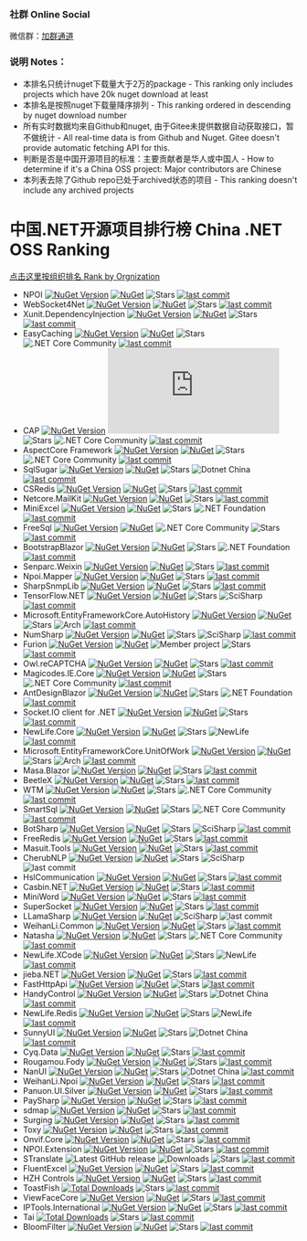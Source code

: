 ### 社群 Online Social

微信群：[加群通道](https://github.com/dotnet-cn/jobs/issues/13)

### 说明 Notes：
- 本排名只统计nuget下载量大于2万的package - This ranking only includes projects which have 20k nuget download at least
- 本排名是按照nuget下载量降序排列 - This ranking ordered in descending by nuget download number
- 所有实时数据均来自Github和nuget, 由于Gitee未提供数据自动获取接口，暂不做统计 - All real-time data is from Github and Nuget. Gitee doesn't provide automatic fetching API for this.
- 判断是否是中国开源项目的标准：主要贡献者是华人或中国人 - How to determine if it's a China OSS project: Major contributors are Chinese
- 本列表去除了Github repo已处于archived状态的项目 - This ranking doesn't include any archived projects

# 中国.NET开源项目排行榜 China .NET OSS Ranking

 [点击这里按组织排名 Rank by Orgnization](RankingByOrg.md)
 
- NPOI [![NuGet Version](https://img.shields.io/nuget/v/NPOI.svg?style=flat)](https://www.nuget.org/packages/NPOI/) [![NuGet](https://img.shields.io/nuget/dt/npoi)](https://www.nuget.org/packages/NPOI) <img alt="Stars" src="https://img.shields.io/github/stars/nissl-lab/npoi?style=flat-square&labelColor=343b41"/> [![last commit](https://img.shields.io/github/last-commit/nissl-lab/npoi/master)](https://github.com/nissl-lab/npoi)
- WebSocket4Net [![NuGet Version](https://img.shields.io/nuget/v/WebSocket4Net.svg?style=flat)](https://www.nuget.org/packages/WebSocket4Net/) [![NuGet](https://img.shields.io/nuget/dt/WebSocket4Net.svg)](https://www.nuget.org/packages/WebSocket4Net) <img alt="Stars" src="https://img.shields.io/github/stars/kerryjiang/WebSocket4Net?style=flat-square&labelColor=343b41"/> [![last commit](https://img.shields.io/github/last-commit/kerryjiang/WebSocket4Net/master)](https://github.com/kerryjiang/WebSocket4Net)
- Xunit.DependencyInjection [![NuGet Version](https://img.shields.io/nuget/v/Xunit.DependencyInjection.svg?style=flat)](https://www.nuget.org/packages/Xunit.DependencyInjection/) [![NuGet](https://img.shields.io/nuget/dt/Xunit.DependencyInjection)](https://www.nuget.org/packages/Xunit.DependencyInjection) <img alt="Stars" src="https://img.shields.io/github/stars/pengweiqhca/Xunit.DependencyInjection?style=flat-square&labelColor=343b41"/> [![last commit](https://img.shields.io/github/last-commit/pengweiqhca/Xunit.DependencyInjection/main)](https://github.com/pengweiqhca/Xunit.DependencyInjection)
- EasyCaching [![NuGet Version](https://img.shields.io/nuget/v/EasyCaching.Core.svg?style=flat)](https://www.nuget.org/packages/EasyCaching.Core/) [![NuGet](https://img.shields.io/nuget/dt/EasyCaching.Core)](https://www.nuget.org/packages/EasyCaching.Core) <img alt="Stars" src="https://img.shields.io/github/stars/dotnetcore/EasyCaching?style=flat-square&labelColor=343b41"/> ![.NET Core Community](https://img.shields.io/badge/NCC-9e20c9.svg) [![last commit](https://img.shields.io/github/last-commit/dotnetcore/EasyCaching/master)](https://github.com/dotnetcore/EasyCaching)
- CAP  [![NuGet Version](https://img.shields.io/nuget/v/DotNetCore.CAP.svg?style=flat)](https://www.nuget.org/packages/DotNetCore.CAP/) [![NuGet](https://img.shields.io/nuget/dt/DotNetCore.CAP)](https://www.nuget.org/packages/DotNetCore.CAP) <img alt="Stars" src="https://img.shields.io/github/stars/dotnetcore/CAP?style=flat-square&labelColor=343b41"/> ![.NET Core Community](https://img.shields.io/badge/NCC-9e20c9.svg) [![last commit](https://img.shields.io/github/last-commit/dotnetcore/cap/master)](https://github.com/dotnetcore/CAP)
- AspectCore Framework [![NuGet Version](https://img.shields.io/nuget/v/AspectCore.Core.svg?style=flat)](https://www.nuget.org/packages/AspectCore.Core/) [![NuGet](https://img.shields.io/nuget/dt/AspectCore.Core)](https://www.nuget.org/packages/AspectCore.Core) <img alt="Stars" src="https://img.shields.io/github/stars/dotnetcore/AspectCore-Framework?style=flat-square&labelColor=343b41"/> ![.NET Core Community](https://img.shields.io/badge/NCC-9e20c9.svg) [![last commit](https://img.shields.io/github/last-commit/dotnetcore/AspectCore-Framework/master)](https://github.com/dotnetcore/AspectCore-Framework)
- SqlSugar [![NuGet Version](https://img.shields.io/nuget/v/SqlSugarCore.svg?style=flat)](https://www.nuget.org/packages/SqlSugarCore/) [![NuGet](https://img.shields.io/nuget/dt/SqlSugarCore)](https://www.nuget.org/packages/SqlSugarCore) <img alt="Stars" src="https://img.shields.io/github/stars/DotNetNext/SqlSugar?style=flat-square&labelColor=343b41"/> ![Dotnet China](https://img.shields.io/badge/DOTNETCHINA-ff0000.svg) [![last commit](https://img.shields.io/github/last-commit/DotNetNext/SqlSugar/master)](https://github.com/DotNetNext/SqlSugar)
- CSRedis [![NuGet Version](https://img.shields.io/nuget/v/CSRedisCore.svg?style=flat)](https://www.nuget.org/packages/CSRedisCore/) [![NuGet](https://img.shields.io/nuget/dt/CSRedisCore)](https://www.nuget.org/packages/CSRedisCore) <img alt="Stars" src="https://img.shields.io/github/stars/2881099/csredis?style=flat-square&labelColor=343b41"/> [![last commit](https://img.shields.io/github/last-commit/2881099/csredis/master)](https://github.com/2881099/csredis)
- Netcore.MailKit [![NuGet Version](https://img.shields.io/nuget/v/NETCore.MailKit.svg?style=flat)](https://www.nuget.org/packages/NETCore.MailKit/) [![NuGet](https://img.shields.io/nuget/dt/NETCore.MailKit)](https://www.nuget.org/packages/NETCore.MailKit) <img alt="Stars" src="https://img.shields.io/github/stars/myloveCc/NETCore.MailKit?style=flat-square&labelColor=343b41"/> [![last commit](https://img.shields.io/github/last-commit/myloveCc/NETCore.MailKit/master)](https://github.com/myloveCc/NETCore.MailKit)
- MiniExcel [![NuGet Version](https://img.shields.io/nuget/v/MiniExcel.svg?style=flat)](https://www.nuget.org/packages/MiniExcel/) [![NuGet](https://img.shields.io/nuget/dt/MiniExcel)](https://www.nuget.org/packages/MiniExcel) <img alt="Stars" src="https://img.shields.io/github/stars/mini-software/MiniExcel?style=flat-square&labelColor=343b41"/> ![.NET Foundation](https://img.shields.io/badge/DNF-2b0b98.svg) [![last commit](https://img.shields.io/github/last-commit/mini-software/MiniExcel/master)](https://github.com/mini-software/MiniExcel)
- FreeSql [![NuGet Version](https://img.shields.io/nuget/v/FreeSql.svg?style=flat)](https://www.nuget.org/packages/FreeSql/) [![NuGet](https://img.shields.io/nuget/dt/FreeSql)](https://www.nuget.org/packages/FreeSql) ![.NET Core Community](https://img.shields.io/badge/NCC-9e20c9.svg) <img alt="Stars" src="https://img.shields.io/github/stars/dotnetcore/FreeSql?style=flat-square&labelColor=343b41"/>  [![last commit](https://img.shields.io/github/last-commit/dotnetcore/FreeSql/master)](https://github.com/dotnetcore/FreeSql)
- BootstrapBlazor [![NuGet Version](https://img.shields.io/nuget/v/BootstrapBlazor.svg?style=flat)](https://www.nuget.org/packages/BootstrapBlazor/) [![NuGet](https://img.shields.io/nuget/dt/BootstrapBlazor)](https://www.nuget.org/packages/BootstrapBlazor) <img alt="Stars" src="https://img.shields.io/github/stars/dotnetcore/BootstrapBlazor?style=flat-square&labelColor=343b41"/> ![.NET Foundation](https://img.shields.io/badge/DNF-2b0b98.svg) [![last commit](https://img.shields.io/github/last-commit/dotnetcore/BootstrapBlazor/main)](https://github.com/dotnetcore/BootstrapBlazor)
- Senparc.Weixin [![NuGet Version](https://img.shields.io/nuget/v/Senparc.Weixin.svg?style=flat)](https://www.nuget.org/packages/Senparc.Weixin/) [![NuGet](https://img.shields.io/nuget/dt/Senparc.Weixin)](https://www.nuget.org/packages/Senparc.Weixin) <img alt="Stars" src="https://img.shields.io/github/stars/JeffreySu/WeiXinMPSDK?style=flat-square&labelColor=343b41"/> [![last commit](https://img.shields.io/github/last-commit/JeffreySu/WeiXinMPSDK/master)](https://github.com/JeffreySu/WeiXinMPSDK)
- Npoi.Mapper [![NuGet Version](https://img.shields.io/nuget/v/NPOI.Mapper.svg?style=flat)](https://www.nuget.org/packages/NPOI.Mapper/) [![NuGet](https://img.shields.io/nuget/dt/NPOI.Mapper)](https://www.nuget.org/packages/NPOI.Mapper) <img alt="Stars" src="https://img.shields.io/github/stars/donnytian/Npoi.Mapper?style=flat-square&labelColor=343b41"/> [![last commit](https://img.shields.io/github/last-commit/donnytian/Npoi.Mapper/master)](https://github.com/donnytian/Npoi.Mapper)
- SharpSnmpLib [![NuGet Version](https://img.shields.io/nuget/v/Lextm.SharpSnmpLib.svg?style=flat)](https://www.nuget.org/packages/Lextm.SharpSnmpLib/) [![NuGet](https://img.shields.io/nuget/dt/Lextm.SharpSnmpLib)](https://www.nuget.org/packages/Lextm.SharpSnmpLib) <img alt="Stars" src="https://img.shields.io/github/stars/lextudio/sharpsnmplib?style=flat-square&labelColor=343b41"/> [![last commit](https://img.shields.io/github/last-commit/lextudio/sharpsnmplib/master)](https://github.com/lextudio/sharpsnmplib)
- TensorFlow.NET [![NuGet Version](https://img.shields.io/nuget/v/TensorFlow.NET.svg?style=flat)](https://www.nuget.org/packages/TensorFlow.NET/) [![NuGet](https://img.shields.io/nuget/dt/TensorFlow.NET)](https://www.nuget.org/packages/TensorFlow.NET) <img alt="Stars" src="https://img.shields.io/github/stars/SciSharp/TensorFlow.NET?style=flat-square&labelColor=343b41"/> ![SciSharp](https://img.shields.io/badge/SCISHARP-865fc3.svg) [![last commit](https://img.shields.io/github/last-commit/SciSharp/TensorFlow.NET/master)](https://github.com/SciSharp/TensorFlow.NET)
- Microsoft.EntityFrameworkCore.AutoHistory [![NuGet Version](https://img.shields.io/nuget/v/Microsoft.EntityFrameworkCore.AutoHistory.svg?style=flat)](https://www.nuget.org/packages/Microsoft.EntityFrameworkCore.AutoHistory/) [![NuGet](https://img.shields.io/nuget/dt/Microsoft.EntityFrameworkCore.AutoHistory)](https://www.nuget.org/packages/Microsoft.EntityFrameworkCore.AutoHistory) <img alt="Stars" src="https://img.shields.io/github/stars/arch/AutoHistory?style=flat-square&labelColor=343b41"/> ![Arch](https://img.shields.io/badge/Arch-865f00.svg) [![last commit](https://img.shields.io/github/last-commit/arch/AutoHistory/master)](https://github.com/arch/AutoHistory)
- NumSharp [![NuGet Version](https://img.shields.io/nuget/v/NumSharp.svg?style=flat)](https://www.nuget.org/packages/NumSharp/) [![NuGet](https://img.shields.io/nuget/dt/NumSharp)](https://www.nuget.org/packages/NumSharp) <img alt="Stars" src="https://img.shields.io/github/stars/SciSharp/NumSharp?style=flat-square&labelColor=343b41"/> ![SciSharp](https://img.shields.io/badge/SCISHARP-865fc3.svg) [![last commit](https://img.shields.io/github/last-commit/SciSharp/NumSharp/master)](https://github.com/SciSharp/NumSharp)
- Furion [![NuGet Version](https://img.shields.io/nuget/v/Furion.svg?style=flat)](https://www.nuget.org/packages/Furion/) [![NuGet](https://img.shields.io/nuget/dt/Furion)](https://www.nuget.org/packages/Furion) ![Member project](https://img.shields.io/badge/DOTNETCHINA-ff0000.svg) <img alt="Stars" src="https://img.shields.io/github/stars/MonkSoul/Furion?style=flat-square&labelColor=343b41"/> [![last commit](https://img.shields.io/github/last-commit/MonkSoul/Furion/v4)](https://github.com/MonkSoul/Furion)
- Owl.reCAPTCHA [![NuGet Version](https://img.shields.io/nuget/v/Owl.reCAPTCHA.svg?style=flat)](https://www.nuget.org/packages/Owl.reCAPTCHA/) [![NuGet](https://img.shields.io/nuget/dt/Owl.reCAPTCHA)](https://www.nuget.org/packages/Owl.reCAPTCHA) <img alt="Stars" src="https://img.shields.io/github/stars/maliming/reCAPTCHA?style=flat-square&labelColor=343b41"/> [![last commit](https://img.shields.io/github/last-commit/maliming/reCAPTCHA/master)](https://github.com/maliming/reCAPTCHA)
- Magicodes.IE.Core [![NuGet Version](https://img.shields.io/nuget/v/Magicodes.IE.Core.svg?style=flat)](https://www.nuget.org/packages/Magicodes.IE.Core/) [![NuGet](https://img.shields.io/nuget/dt/Magicodes.IE.Core)](https://www.nuget.org/packages/Magicodes.IE.Core) <img alt="Stars" src="https://img.shields.io/github/stars/dotnetcore/Magicodes.IE?style=flat-square&labelColor=343b41"/> ![.NET Core Community](https://img.shields.io/badge/NCC-9e20c9.svg) [![last commit](https://img.shields.io/github/last-commit/dotnetcore/Magicodes.IE/master)](https://github.com/dotnetcore/Magicodes.IE)
- AntDesignBlazor [![NuGet Version](https://img.shields.io/nuget/v/AntDesign.svg?style=flat)](https://www.nuget.org/packages/AntDesign/) [![NuGet](https://img.shields.io/nuget/dt/AntDesign)](https://www.nuget.org/packages/AntDesign) <img alt="Stars" src="https://img.shields.io/github/stars/ant-design-blazor/ant-design-blazor?style=flat-square&labelColor=343b41"/> ![.NET Foundation](https://img.shields.io/badge/DNF-2b0b98.svg) [![last commit](https://img.shields.io/github/last-commit/ant-design-blazor/ant-design-blazor/master)](https://github.com/ant-design-blazor/ant-design-blazor)
- Socket.IO client for .NET [![NuGet Version](https://img.shields.io/nuget/v/SocketIOClient.svg?style=flat)](https://www.nuget.org/packages/SocketIOClient/) [![NuGet](https://img.shields.io/nuget/dt/SocketIOClient)](https://www.nuget.org/packages/SocketIOClient) <img alt="Stars" src="https://img.shields.io/github/stars/doghappy/socket.io-client-csharp?style=flat-square&labelColor=343b41"/> [![last commit](https://img.shields.io/github/last-commit/doghappy/socket.io-client-csharp/master)](https://github.com/doghappy/socket.io-client-csharp)
- NewLife.Core [![NuGet Version](https://img.shields.io/nuget/v/NewLife.Core.svg?style=flat)](https://www.nuget.org/packages/NewLife.Core/) [![NuGet](https://img.shields.io/nuget/dt/NewLife.Core)](https://www.nuget.org/packages/NewLife.Core) <img alt="Stars" src="https://img.shields.io/github/stars/NewLifeX/X?style=flat-square&labelColor=343b41"/> ![NewLife](https://img.shields.io/badge/NEWLIFE-a6ca4d.svg) [![last commit](https://img.shields.io/github/last-commit/NewLifeX/X/master)](https://github.com/NewLifeX/X)
- Microsoft.EntityFrameworkCore.UnitOfWork [![NuGet Version](https://img.shields.io/nuget/v/Microsoft.EntityFrameworkCore.UnitOfWork.svg?style=flat)](https://www.nuget.org/packages/Microsoft.EntityFrameworkCore.UnitOfWork) [![NuGet](https://img.shields.io/nuget/dt/Microsoft.EntityFrameworkCore.UnitOfWork)](https://www.nuget.org/packages/Microsoft.EntityFrameworkCore.UnitOfWork) <img alt="Stars" src="https://img.shields.io/github/stars/arch/UnitOfWork?style=flat-square&labelColor=343b41"/> ![Arch](https://img.shields.io/badge/Arch-865f00.svg) [![last commit](https://img.shields.io/github/last-commit/arch/UnitOfWork/master)](https://github.com/arch/UnitOfWork)
- Masa.Blazor [![NuGet Version](https://img.shields.io/nuget/v/Masa.Blazor.svg?style=flat)](https://www.nuget.org/packages/Masa.Blazor/) [![NuGet](https://img.shields.io/nuget/dt/Masa.Blazor)](https://www.nuget.org/packages/Masa.Blazor) <img alt="Stars" src="https://img.shields.io/github/stars/masastack/MASA.Blazor?style=flat-square&labelColor=343b41"/> [![last commit](https://img.shields.io/github/last-commit/masastack/MASA.Blazor/main)](https://github.com/masastack/MASA.Blazor)
- BeetleX [![NuGet Version](https://img.shields.io/nuget/v/BeetleX.svg?style=flat)](https://www.nuget.org/packages/BeetleX/) [![NuGet](https://img.shields.io/nuget/dt/BeetleX)](https://www.nuget.org/packages/BeetleX) <img alt="Stars" src="https://img.shields.io/github/stars/beetlex-io/BeetleX?style=flat-square&labelColor=343b41"/> [![last commit](https://img.shields.io/github/last-commit/beetlex-io/BeetleX/master)](https://github.com/beetlex-io/BeetleX)
- WTM [![NuGet Version](https://img.shields.io/nuget/v/WalkingTec.Mvvm.Core.svg?style=flat)](https://www.nuget.org/packages/WalkingTec.Mvvm.Core/) [![NuGet](https://img.shields.io/nuget/dt/WalkingTec.Mvvm.Core)](https://www.nuget.org/packages/WalkingTec.Mvvm.Core) <img alt="Stars" src="https://img.shields.io/github/stars/dotnetcore/WTM?style=flat-square&labelColor=343b41"/> ![.NET Core Community](https://img.shields.io/badge/NCC-9e20c9.svg) [![last commit](https://img.shields.io/github/last-commit/dotnetcore/WTM/dotnet6)](https://github.com/dotnetcore/WTM)
- SmartSql [![NuGet Version](https://img.shields.io/nuget/v/SmartSql.svg?style=flat)](https://www.nuget.org/packages/SmartSql/) [![NuGet](https://img.shields.io/nuget/dt/SmartSql)](https://www.nuget.org/packages/SmartSql) <img alt="Stars" src="https://img.shields.io/github/stars/dotnetcore/smartsql?style=flat-square&labelColor=343b41"/> ![.NET Core Community](https://img.shields.io/badge/NCC-9e20c9.svg) [![last commit](https://img.shields.io/github/last-commit/dotnetcore/smartsql/master)](https://github.com/dotnetcore/smartsql)
- BotSharp [![NuGet Version](https://img.shields.io/nuget/v/BotSharp.Core.svg?style=flat)](https://www.nuget.org/packages/BotSharp.Core/) [![NuGet](https://img.shields.io/nuget/dt/BotSharp.Core)](https://www.nuget.org/packages/BotSharp.Core) <img alt="Stars" src="https://img.shields.io/github/stars/SciSharp/BotSharp?style=flat-square&labelColor=343b41"/> ![SciSharp](https://img.shields.io/badge/SCISHARP-865fc3.svg) [![last commit](https://img.shields.io/github/last-commit/SciSharp/BotSharp/master)](https://github.com/SciSharp/BotSharp)
- FreeRedis [![NuGet Version](https://img.shields.io/nuget/v/FreeRedis.svg?style=flat)](https://www.nuget.org/packages/FreeRedis/) [![NuGet](https://img.shields.io/nuget/dt/FreeRedis)](https://www.nuget.org/packages/FreeRedis)  <img alt="Stars" src="https://img.shields.io/github/stars/2881099/FreeRedis?style=flat-square&labelColor=343b41"/> [![last commit](https://img.shields.io/github/last-commit/2881099/FreeRedis/master)](https://github.com/2881099/FreeRedis)
- Masuit.Tools [![NuGet Version](https://img.shields.io/nuget/v/Masuit.Tools.Core.svg?style=flat)](https://www.nuget.org/packages/Masuit.Tools.Core) [![NuGet](https://img.shields.io/nuget/dt/Masuit.Tools.Core)](https://www.nuget.org/packages/Masuit.Tools.Core) <img alt="Stars" src="https://img.shields.io/github/stars/ldqk/Masuit.Tools?style=flat-square&labelColor=343b41"/> [![last commit](https://img.shields.io/github/last-commit/ldqk/Masuit.Tools/master)](https://github.com/ldqk/Masuit.Tools)
- CherubNLP [![NuGet Version](https://img.shields.io/nuget/v/CherubNLP.svg?style=flat)](https://www.nuget.org/packages/CherubNLP/) [![NuGet](https://img.shields.io/nuget/dt/CherubNLP)](https://www.nuget.org/packages/CherubNLP)  <img alt="Stars" src="https://img.shields.io/github/stars/SciSharp/CherubNLP?style=flat-square&labelColor=343b41"/> ![SciSharp](https://img.shields.io/badge/SciSharp-865fc3.svg) ![last commit](https://img.shields.io/github/last-commit/SciSharp/CherubNLP/master)
- HslCommunication [![NuGet Version](https://img.shields.io/nuget/v/HslCommunication.svg?style=flat)](https://www.nuget.org/packages/HslCommunication/) [![NuGet](https://img.shields.io/nuget/dt/CherubNLP)](https://www.nuget.org/packages/HslCommunication)  <img alt="Stars" src="https://img.shields.io/github/stars/dathlin/HslCommunication?style=flat-square&labelColor=343b41"/> [![last commit](https://img.shields.io/github/last-commit/dathlin/HslCommunication/master)](https://github.com/dathlin/HslCommunication)
- Casbin.NET [![NuGet Version](https://img.shields.io/nuget/v/Casbin.NET.svg?style=flat)](https://www.nuget.org/packages/Casbin.NET/) [![NuGet](https://img.shields.io/nuget/dt/Casbin.NET)](https://www.nuget.org/packages/Casbin.NET)  <img alt="Stars" src="https://img.shields.io/github/stars/casbin/Casbin.NET?style=flat-square&labelColor=343b41"/> [![last commit](https://img.shields.io/github/last-commit/casbin/Casbin.NET/master)](https://github.com/casbin/Casbin.NET)
- MiniWord [![NuGet Version](https://img.shields.io/nuget/v/MiniWord.svg?style=flat)](https://www.nuget.org/packages/MiniWord/) [![NuGet](https://img.shields.io/nuget/dt/MiniWord)](https://www.nuget.org/packages/MiniWord)  <img alt="Stars" src="https://img.shields.io/github/stars/mini-software/MiniWord?style=flat-square&labelColor=343b41"/> [![last commit](https://img.shields.io/github/last-commit/mini-software/MiniWord/main)](https://github.com/mini-software/MiniWord) 
- SuperSocket [![NuGet Version](https://img.shields.io/nuget/v/SuperSocket.svg?style=flat)](https://www.nuget.org/packages/SuperSocket/) [![NuGet](https://img.shields.io/nuget/dt/SuperSocket)](https://www.nuget.org/packages/SuperSocket) <img alt="Stars" src="https://img.shields.io/github/stars/kerryjiang/SuperSocket?style=flat-square&labelColor=343b41"/> [![last commit](https://img.shields.io/github/last-commit/kerryjiang/SuperSocket/master)](https://github.com/kerryjiang/SuperSocket)
- LLamaSharp [![NuGet Version](https://img.shields.io/nuget/v/LLamaSharp.svg?style=flat)](https://www.nuget.org/packages/LLamaSharp/) [![NuGet](https://img.shields.io/nuget/dt/LLamaSharp)](https://www.nuget.org/packages/LLamaSharp) ![SciSharp](https://img.shields.io/badge/SCISHARP-865fc3.svg) ![last commit](https://img.shields.io/github/last-commit/SciSharp/LLamaSharp/master)
- WeihanLi.Common [![NuGet Version](https://img.shields.io/nuget/v/WeihanLi.Common.svg?style=flat)](https://www.nuget.org/packages/WeihanLi.Common/) [![NuGet](https://img.shields.io/nuget/dt/WeihanLi.Common)](https://www.nuget.org/packages/WeihanLi.Common) <img alt="Stars" src="https://img.shields.io/github/stars/WeihanLi/WeihanLi.Common?style=flat-square&labelColor=343b41"/> [![last commit](https://img.shields.io/github/last-commit/WeihanLi/WeihanLi.Common/dev)](https://github.com/WeihanLi/WeihanLi.Common)
- Natasha [![NuGet Version](https://img.shields.io/nuget/v/DotNetCore.Natasha.Framework.svg?style=flat)](https://www.nuget.org/packages/DotNetCore.Natasha.Framework/) [![NuGet](https://img.shields.io/nuget/dt/DotNetCore.Natasha.Framework)](https://www.nuget.org/packages/DotNetCore.Natasha.Framework) <img alt="Stars" src="https://img.shields.io/github/stars/dotnetcore/Natasha?style=flat-square&labelColor=343b41"/> ![.NET Core Community](https://img.shields.io/badge/NCC-9e20c9.svg) [![last commit](https://img.shields.io/github/last-commit/dotnetcore/Natasha/main)](https://github.com/dotnetcore/Natasha)
- NewLife.XCode [![NuGet Version](https://img.shields.io/nuget/v/NewLife.XCode.svg?style=flat)](https://www.nuget.org/packages/NewLife.XCode/) [![NuGet](https://img.shields.io/nuget/dt/NewLife.XCode)](https://www.nuget.org/packages/NewLife.XCode) <img alt="Stars" src="https://img.shields.io/github/stars/NewLifeX/NewLife.XCode?style=flat-square&labelColor=343b41"/> ![NewLife](https://img.shields.io/badge/NEWLIFE-a6ca4d.svg) [![last commit](https://img.shields.io/github/last-commit/NewLifeX/NewLife.XCode/master)](https://github.com/NewLifeX/NewLife.XCode)
- jieba.NET [![NuGet Version](https://img.shields.io/nuget/v/jieba.NET.svg?style=flat)](https://www.nuget.org/packages/jieba.NET/) [![NuGet](https://img.shields.io/nuget/dt/jieba.NET)](https://www.nuget.org/packages/jieba.NET) <img alt="Stars" src="https://img.shields.io/github/stars/anderscui/jieba.NET?style=flat-square&labelColor=343b41"/> [![last commit](https://img.shields.io/github/last-commit/anderscui/jieba.NET/master)](https://github.com/anderscui/jieba.NET)
- FastHttpApi [![NuGet Version](https://img.shields.io/nuget/v/BeetleX.FastHttpApi.svg?style=flat)](https://www.nuget.org/packages/BeetleX.FastHttpApi/) [![NuGet](https://img.shields.io/nuget/dt/BeetleX.FastHttpApi)](https://www.nuget.org/packages/BeetleX.FastHttpApi) <img alt="Stars" src="https://img.shields.io/github/stars/beetlex-io/FastHttpApi?style=flat-square&labelColor=343b41"/> [![last commit](https://img.shields.io/github/last-commit/beetlex-io/FastHttpApi/master)](https://github.com/beetlex-io/FastHttpApi)
- HandyControl [![NuGet Version](https://img.shields.io/nuget/v/HandyControl.svg?style=flat)](https://www.nuget.org/packages/HandyControl/) [![NuGet](https://img.shields.io/nuget/dt/HandyControl)](https://www.nuget.org/packages/HandyControl)  <img alt="Stars" src="https://img.shields.io/github/stars/HandyOrg/HandyControl?style=flat-square&labelColor=343b41"/> ![Dotnet China](https://img.shields.io/badge/DOTNETCHINA-ff0000.svg) [![last commit](https://img.shields.io/github/last-commit/HandyOrg/HandyControl/master)](https://github.com/HandyOrg/HandyControl)
- NewLife.Redis [![NuGet Version](https://img.shields.io/nuget/v/NewLife.Redis.svg?style=flat)](https://www.nuget.org/packages/NewLife.Redis/) [![NuGet](https://img.shields.io/nuget/dt/NewLife.Redis)](https://www.nuget.org/packages/NewLife.Redis)  <img alt="Stars" src="https://img.shields.io/github/stars/NewLifeX/NewLife.Redis?style=flat-square&labelColor=343b41"/> ![NewLife](https://img.shields.io/badge/NEWLIFE-a6ca4d.svg) [![last commit](https://img.shields.io/github/last-commit/NewLifeX/NewLife.Redis/master)](https://github.com/NewLifeX/NewLife.Redis)
- SunnyUI [![NuGet Version](https://img.shields.io/nuget/v/SunnyUI.svg?style=flat)](https://www.nuget.org/packages/SunnyUI/) [![NuGet](https://img.shields.io/nuget/dt/SunnyUI)](https://www.nuget.org/packages/SunnyUI)  <img alt="Stars" src="https://img.shields.io/github/stars/yhuse/SunnyUI?style=flat-square&labelColor=343b41"/> ![Dotnet China](https://img.shields.io/badge/DOTNETCHINA-ff0000.svg) [![last commit](https://img.shields.io/github/last-commit/yhuse/SunnyUI/master)](https://github.com/yhuse/SunnyUI)
- Cyq.Data [![NuGet Version](https://img.shields.io/nuget/v/cyqdata.svg?style=flat)](https://www.nuget.org/packages/cyqdata/) [![NuGet](https://img.shields.io/nuget/dt/cyqdata)](https://www.nuget.org/packages/cyqdata)  <img alt="Stars" src="https://img.shields.io/github/stars/cyq1162/cyqdata?style=flat-square&labelColor=343b41"/> [![last commit](https://img.shields.io/github/last-commit/cyq1162/cyqdata/master)](https://github.com/cyq1162/cyqdata)
- Rougamou.Fody [![NuGet Version](https://img.shields.io/nuget/v/Rougamo.Fody.svg?style=flat)](https://www.nuget.org/packages/Rougamo.Fody/) [![NuGet](https://img.shields.io/nuget/dt/Rougamo.Fody)](https://www.nuget.org/packages/Rougamo.Fody) <img alt="Stars" src="https://img.shields.io/github/stars/inversionhourglass/Rougamo?style=flat-square&labelColor=343b41"/> [![last commit](https://img.shields.io/github/last-commit/inversionhourglass/Rougamo/master)](https://github.com/inversionhourglass/Rougamo)
- NanUI [![NuGet Version](https://img.shields.io/nuget/v/NetDimension.NanUI.svg?style=flat)](https://www.nuget.org/packages/NetDimension.NanUI/) [![NuGet](https://img.shields.io/nuget/dt/NetDimension.NanUI)](https://www.nuget.org/packages/NetDimension.NanUI) <img alt="Stars" src="https://img.shields.io/github/stars/XuanchenLin/NanUI?style=flat-square&labelColor=343b41"/> ![Dotnet China](https://img.shields.io/badge/DOTNETCHINA-ff0000.svg) [![last commit](https://img.shields.io/github/last-commit/XuanchenLin/NanUI/master)](https://github.com/XuanchenLin/NanUI)
- WeihanLi.Npoi [![NuGet Version](https://img.shields.io/nuget/v/WeihanLi.Npoi.svg?style=flat)](https://www.nuget.org/packages/WeihanLi.Npoi/) [![NuGet](https://img.shields.io/nuget/dt/WeihanLi.Npoi)](https://www.nuget.org/packages/WeihanLi.Npoi) <img alt="Stars" src="https://img.shields.io/github/stars/WeihanLi/WeihanLi.Npoi?style=flat-square&labelColor=343b41"/> [![last commit](https://img.shields.io/github/last-commit/WeihanLi/WeihanLi.Npoi/master)](https://github.com/WeihanLi/WeihanLi.Npoi)
- Panuon.UI.Silver [![NuGet Version](https://img.shields.io/nuget/v/Panuon.UI.Silver.svg?style=flat)](https://www.nuget.org/packages/Panuon.UI.Silver/) [![NuGet](https://img.shields.io/nuget/dt/Panuon.UI.Silver)](https://www.nuget.org/packages/Panuon.UI.Silver)  <img alt="Stars" src="https://img.shields.io/github/stars/Panuon/Panuon.WPF.UI?style=flat-square&labelColor=343b41"/> [![last commit](https://img.shields.io/github/last-commit/Panuon/Panuon.WPF.UI/master)](https://github.com/Panuon/Panuon.WPF.UI)
- PaySharp [![NuGet Version](https://img.shields.io/nuget/v/PaySharp.Core.svg?style=flat)](https://www.nuget.org/packages/PaySharp.Core/) [![NuGet](https://img.shields.io/nuget/dt/PaySharp.Core)](https://www.nuget.org/packages/PaySharp.Core) <img alt="Stars" src="https://img.shields.io/github/stars/Varorbc/PaySharp?style=flat-square&labelColor=343b41"/> [![last commit](https://img.shields.io/github/last-commit/Varorbc/PaySharp/master)](https://github.com/Varorbc/PaySharp)
- sdmap [![NuGet Version](https://img.shields.io/nuget/v/sdmap.svg?style=flat)](https://www.nuget.org/packages/sdmap/) [![NuGet](https://img.shields.io/nuget/dt/sdmap)](https://www.nuget.org/packages/sdmap) <img alt="Stars" src="https://img.shields.io/github/stars/sdcb/sdmap?style=flat-square&labelColor=343b41"/> [![last commit](https://img.shields.io/github/last-commit/sdcb/sdmap/master)](https://github.com/sdcb/sdmap) 
- Surging [![NuGet Version](https://img.shields.io/nuget/v/Surging.svg?style=flat)](https://www.nuget.org/packages/Surging/) [![NuGet](https://img.shields.io/nuget/dt/Surging)](https://www.nuget.org/packages/Surging) <img alt="Stars" src="https://img.shields.io/github/stars/fanliang11/surging?style=flat-square&labelColor=343b41"/> [![last commit](https://img.shields.io/github/last-commit/fanliang11/surging/master)](https://github.com/fanliang11/surging)
- Toxy [![NuGet Version](https://img.shields.io/nuget/v/Toxy.svg?style=flat)](https://www.nuget.org/packages/Toxy/) [![NuGet](https://img.shields.io/nuget/dt/Toxy)](https://www.nuget.org/packages/Toxy) <img alt="Stars" src="https://img.shields.io/github/stars/nissl-lab/Toxy?style=flat-square&labelColor=343b41"/> [![last commit](https://img.shields.io/github/last-commit/nissl-lab/Toxy/master)](https://github.com/nissl-lab/Toxy)
- Onvif.Core [![NuGet Version](https://img.shields.io/nuget/v/Onvif.Core.svg?style=flat)](https://www.nuget.org/packages/Onvif.Core/) [![NuGet](https://img.shields.io/nuget/dt/Onvif.Core)](https://www.nuget.org/packages/Onvif.Core) <img alt="Stars" src="https://img.shields.io/github/stars/Jazea/Onvif.Core?style=flat-square&labelColor=343b41"/> [![last commit](https://img.shields.io/github/last-commit/Jazea/Onvif.Core/master)](https://github.com/Jazea/Onvif.Core)
- NPOI.Extension [![NuGet Version](https://img.shields.io/nuget/v/NPOI.Extension.svg?style=flat)](https://www.nuget.org/packages/NPOI.Extension/) [![NuGet](https://img.shields.io/nuget/dt/NPOI.Extension)](https://www.nuget.org/packages/NPOI.Extension) <img alt="Stars" src="https://img.shields.io/github/stars/rigofunc/NPOI.Extension?style=flat-square&labelColor=343b41"/> [![last commit](https://img.shields.io/github/last-commit/rigofunc/NPOI.Extension/master)](https://github.com/rigofunc/NPOI.Extension)
- STranslate <img alt="Latest GitHub release" src="https://img.shields.io/github/release/ZGGSONG/STranslate.svg" /> <img alt="Downloads" src="https://img.shields.io/github/downloads/ZGGSONG/STranslate/total" /> <img alt="Stars" src="https://img.shields.io/github/stars/ZGGSONG/STranslate?style=flat-square&labelColor=343b41"/> [![last commit](https://img.shields.io/github/last-commit/ZGGSONG/STranslate/main)](https://github.com/ZGGSONG/STranslate)
- FluentExcel [![NuGet Version](https://img.shields.io/nuget/v/FluentExcel.svg?style=flat)](https://www.nuget.org/packages/FluentExcel/) [![NuGet](https://img.shields.io/nuget/dt/FluentExcel)](https://www.nuget.org/packages/FluentExcel) <img alt="Stars" src="https://img.shields.io/github/stars/arch/FluentExcel?style=flat-square&labelColor=343b41"/> [![last commit](https://img.shields.io/github/last-commit/arch/FluentExcel/develop)](https://github.com/arch/FluentExcel)
- HZH Controls [![NuGet Version](https://img.shields.io/nuget/v/HZH_Controls.svg?style=flat)](https://www.nuget.org/packages/HZH_Controls/) [![NuGet](https://img.shields.io/nuget/dt/HZH_Controls)](https://www.nuget.org/packages/HZH_Controls) <img alt="Stars" src="https://img.shields.io/github/stars/kwwwvagaa/NetWinformControl?style=flat-square&labelColor=343b41"/> [![last commit](https://img.shields.io/github/last-commit/kwwwvagaa/NetWinformControl/master)](https://github.com/kwwwvagaa/NetWinformControl)
- ToastFish [![Total Downloads](https://img.shields.io/github/downloads/Uahh/ToastFish/total.svg)](https://github.com/Uahh/ToastFish/releases) <img alt="Stars" src="https://img.shields.io/github/stars/Uahh/ToastFish?style=flat-square&labelColor=343b41"/> [![last commit](https://img.shields.io/github/last-commit/Uahh/ToastFish/main)](https://github.com/Uahh/ToastFish)
- ViewFaceCore [![NuGet Version](https://img.shields.io/nuget/v/ViewFaceCore.svg?style=flat)](https://www.nuget.org/packages/ViewFaceCore/) [![NuGet](https://img.shields.io/nuget/dt/ViewFaceCore)](https://www.nuget.org/packages/ViewFaceCore) <img alt="Stars" src="https://img.shields.io/github/stars/ViewFaceCore/ViewFaceCore?style=flat-square&labelColor=343b41"/> [![last commit](https://img.shields.io/github/last-commit/ViewFaceCore/ViewFaceCore/main)](https://github.com/ViewFaceCore/ViewFaceCore)
- IPTools.International [![NuGet Version](https://img.shields.io/nuget/v/IPTools.International.svg?style=flat)](https://www.nuget.org/packages/IPTools.International/) [![NuGet](https://img.shields.io/nuget/dt/IPTools.International)](https://www.nuget.org/packages/IPTools.International) <img alt="Stars" src="https://img.shields.io/github/stars/stulzq/IPTools?style=flat-square&labelColor=343b41"/> [![last commit](https://img.shields.io/github/last-commit/stulzq/IPTools/master)](https://github.com/stulzq/IPTools) 
- Tai [![Total Downloads](https://img.shields.io/github/downloads/Planshit/Tai/total.svg)](https://github.com/Planshit/Tai/releases) <img alt="Stars" src="https://img.shields.io/github/stars/Planshit/Tai?style=flat-square&labelColor=343b41"/> [![last commit](https://img.shields.io/github/last-commit/Planshit/Tai/master)](https://github.com/Planshit/Tai)
- BloomFilter [![NuGet Version](https://img.shields.io/nuget/v/BloomFilter.NetCore.svg?style=flat)](https://www.nuget.org/packages/BloomFilter.NetCore/) [![NuGet](https://img.shields.io/nuget/dt/BloomFilter.NetCore)](https://www.nuget.org/packages/BloomFilter.NetCore) <img alt="Stars" src="https://img.shields.io/github/stars/vla/BloomFilter.NetCore?style=flat-square&labelColor=343b41"/> [![last commit](https://img.shields.io/github/last-commit/vla/BloomFilter.NetCore/main)](https://github.com/vla/BloomFilter.NetCore)

